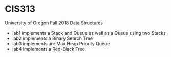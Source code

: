# CIS313
University of Oregon Fall 2018 Data Structures

* lab1 implements a Stack and Queue as well as a Queue using two Stacks
* lab2 implements a Binary Search Tree
* lab3 implements are Max Heap Priority Queue
* lab4 implements a Red-Black Tree


